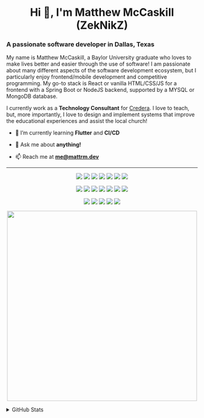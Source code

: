 <h1 align="center">Hi 👋, I'm Matthew McCaskill (ZekNikZ)</h1>
<h3>A passionate software developer in Dallas, Texas</h3>

My name is Matthew McCaskill, a Baylor University graduate who loves to make lives better and easier through the use of software! I am passionate about many different aspects of the software development ecosystem, but I particularly enjoy frontend/mobile development and competitive programming. My go-to stack is React or vanilla HTML/CSS/JS for a frontend with a Spring Boot or NodeJS backend, supported by a MYSQL or MongoDB database. 

I currently work as a **Technology Consultant** for [Credera](https://www.credera.com/). I love to teach, but, more importantly, I love to design and implement systems that improve the educational experiences and assist the local church!

- 🌱 I’m currently learning **Flutter** and **CI/CD**

<!-- - 👨‍💻 All of my projects are available at [https://mattrm.dev](https://mattrm.dev) -->

- 💬 Ask me about **anything!**

- 📫 Reach me at **me@mattrm.dev**

---

<p align="center">
  <img src="https://img.shields.io/badge/node.js%20-%2343853D.svg?&style=for-the-badge&logo=node.js&logoColor=white"/>
  <img src="https://img.shields.io/badge/javascript%20-%23323330.svg?&style=for-the-badge&logo=javascript&logoColor=%23F7DF1E"/>
  <img src="https://img.shields.io/badge/html5%20-%23E34F26.svg?&style=for-the-badge&logo=html5&logoColor=white"/>
  <img src="https://img.shields.io/badge/css3%20-%231572B6.svg?&style=for-the-badge&logo=css3&logoColor=white"/>
  <img src="https://img.shields.io/badge/python%20-%2314354C.svg?&style=for-the-badge&logo=python&logoColor=white"/>
<!--   <img src="https://img.shields.io/badge/c%20-%2300599C.svg?&style=for-the-badge&logo=c&logoColor=white"/> -->
  <img src="https://img.shields.io/badge/c++%20-%2300599C.svg?&style=for-the-badge&logo=c%2B%2B&ogoColor=white"/>
<!--   <img src="https://img.shields.io/badge/c%23%20-%23239120.svg?&style=for-the-badge&logo=c-sharp&logoColor=white"/> -->
  <img src="https://img.shields.io/badge/java-%23ED8B00.svg?&style=for-the-badge&logo=java&logoColor=white"/>
</p>
<p align="center">
  <img src="https://img.shields.io/badge/react%20-%2320232a.svg?&style=for-the-badge&logo=react&logoColor=%2361DAFB"/>
  <img src="https://img.shields.io/badge/bootstrap%20-%23563D7C.svg?&style=for-the-badge&logo=bootstrap&logoColor=white"/>
<!--   <img src="https://img.shields.io/badge/material%20ui%20-%230081CB.svg?&style=for-the-badge&logo=material-ui&logoColor=white"/> -->
  <img src="https://img.shields.io/badge/redux%20-%23593d88.svg?&style=for-the-badge&logo=redux&logoColor=white"/>
  <img src="https://img.shields.io/badge/jquery%20-%230769AD.svg?&style=for-the-badge&logo=jquery&logoColor=white"/>
  <img src="https://img.shields.io/badge/spring%20-%236DB33F.svg?&style=for-the-badge&logo=spring&logoColor=white"/>
  <img src="https://img.shields.io/badge/express.js%20-%23404d59.svg?&style=for-the-badge"/>
  <img src="https://img.shields.io/badge/flask%20-%23000.svg?&style=for-the-badge&logo=flask&logoColor=white"/>
</p>
<p align="center">
  <img src="https://img.shields.io/badge/mysql-%2300f.svg?&style=for-the-badge&logo=mysql&logoColor=white"/>
  <img src="https://img.shields.io/badge/MongoDB-%234ea94b.svg?&style=for-the-badge&logo=mongodb&logoColor=white"/>
<!--   <img src="https://img.shields.io/badge/sqlite-%2307405e.svg?&style=for-the-badge&logo=sqlite&logoColor=white"/> -->
<!--   <img src="https://img.shields.io/badge/unity%20-%23000000.svg?&style=for-the-badge&logo=unity&logoColor=white"/> -->
  <img src="https://img.shields.io/badge/git%20-%23F05033.svg?&style=for-the-badge&logo=git&logoColor=white"/>
  <img src="https://img.shields.io/badge/heroku%20-%23430098.svg?&style=for-the-badge&logo=heroku&logoColor=white"/>
  <img src="https://img.shields.io/badge/docker%20-%230db7ed.svg?&style=for-the-badge&logo=docker&logoColor=white"/>
</p>
<!--   <img src="https://img.shields.io/badge/lua-%232C2D72.svg?&style=for-the-badge&logo=lua&logoColor=white"/> -->
<!--   <img src="https://img.shields.io/badge/markdown-%23000000.svg?&style=for-the-badge&logo=markdown&logoColor=white"/> -->
<!--   <img src="https://img.shields.io/badge/latex%20-%23008080.svg?&style=for-the-badge&logo=latex&logoColor=white"/> -->
<!--   <img src="https://img.shields.io/badge/SASS%20-hotpink.svg?&style=for-the-badge&logo=SASS&logoColor=white"/> -->

<p align="center">
  <img style="width:500px" src="https://github-readme-stats.vercel.app/api?username=zeknikz&count_private=true&show_icons=true&theme=prussian"/>
</p>

<details>
<summary>GitHub Stats</summary>
<br>
<p align="center">
  <img src="https://github-profile-trophy.vercel.app/?username=zeknikz&margin-w=15&margin-h=15&theme=gruvbox&column=4"/>
</p>
</details>

